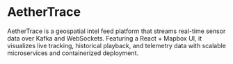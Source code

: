 # AetherTrace
AetherTrace is a geospatial intel feed platform that streams real-time sensor data over Kafka and WebSockets. Featuring a React + Mapbox UI, it visualizes live tracking, historical playback, and telemetry data with scalable microservices and containerized deployment.
